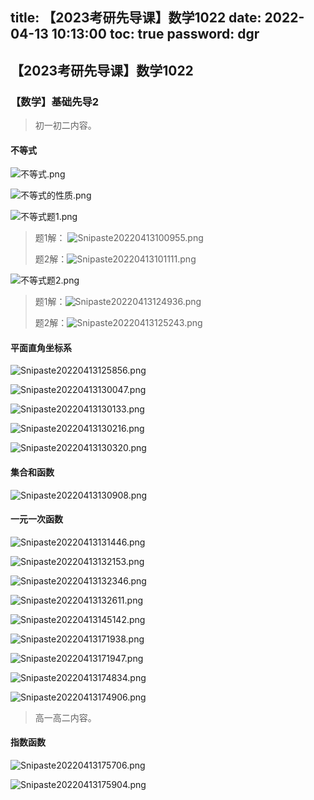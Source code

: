 title: 【2023考研先导课】数学1022
date: 2022-04-13 10:13:00
toc: true
password: dgr
---

<div class="markdown-body">

## 【2023考研先导课】数学1022


### 【数学】基础先导2

> 初一初二内容。

#### 不等式

![不等式.png](https://b3logfile.com/file/2022/04/Snipaste_2022-04-13_09-41-11-1c3f1549.png)

![不等式的性质.png](https://b3logfile.com/file/2022/04/Snipaste_2022-04-13_09-45-01-aaae775f.png)

![不等式题1.png](https://b3logfile.com/file/2022/04/Snipaste_2022-04-13_10-01-12-d82f997b.png)

> 题1解： ![Snipaste20220413100955.png](https://b3logfile.com/file/2022/04/Snipaste_2022-04-13_10-09-55-13d6e014.png)
> 
> 题2解：![Snipaste20220413101111.png](https://b3logfile.com/file/2022/04/Snipaste_2022-04-13_10-11-11-0b19b88d.png)

![不等式题2.png](https://b3logfile.com/file/2022/04/Snipaste_2022-04-13_10-05-35-e4082b13.png)

> 题1解：![Snipaste20220413124936.png](https://b3logfile.com/file/2022/04/Snipaste_2022-04-13_12-49-36-bca08f1f.png)
> 
> 题2解：![Snipaste20220413125243.png](https://b3logfile.com/file/2022/04/Snipaste_2022-04-13_12-52-43-f0e3a926.png)

#### 平面直角坐标系

![Snipaste20220413125856.png](https://b3logfile.com/file/2022/04/Snipaste_2022-04-13_12-58-56-c3526074.png)

![Snipaste20220413130047.png](https://b3logfile.com/file/2022/04/Snipaste_2022-04-13_13-00-47-44d7300d.png)

![Snipaste20220413130133.png](https://b3logfile.com/file/2022/04/Snipaste_2022-04-13_13-01-33-243e3e00.png)

![Snipaste20220413130216.png](https://b3logfile.com/file/2022/04/Snipaste_2022-04-13_13-02-16-835ca4d7.png)

![Snipaste20220413130320.png](https://b3logfile.com/file/2022/04/Snipaste_2022-04-13_13-03-20-dc437d6a.png)

#### 集合和函数

![Snipaste20220413130908.png](https://b3logfile.com/file/2022/04/Snipaste_2022-04-13_13-09-08-d76bea54.png)

#### 一元一次函数

![Snipaste20220413131446.png](https://b3logfile.com/file/2022/04/Snipaste_2022-04-13_13-14-46-2279d7ba.png)

![Snipaste20220413132153.png](https://b3logfile.com/file/2022/04/Snipaste_2022-04-13_13-21-53-6f9046ef.png)

![Snipaste20220413132346.png](https://b3logfile.com/file/2022/04/Snipaste_2022-04-13_13-23-46-b041b9ed.png)

![Snipaste20220413132611.png](https://b3logfile.com/file/2022/04/Snipaste_2022-04-13_13-26-11-15de4de0.png)

![Snipaste20220413145142.png](https://b3logfile.com/file/2022/04/Snipaste_2022-04-13_14-51-42-4e5778f3.png)

![Snipaste20220413171938.png](https://b3logfile.com/file/2022/04/Snipaste_2022-04-13_17-19-38-599ca429.png)

![Snipaste20220413171947.png](https://b3logfile.com/file/2022/04/Snipaste_2022-04-13_17-19-47-76ac9f5f.png)

![Snipaste20220413174834.png](https://b3logfile.com/file/2022/04/Snipaste_2022-04-13_17-48-34-568ddde3.png)

![Snipaste20220413174906.png](https://b3logfile.com/file/2022/04/Snipaste_2022-04-13_17-49-06-5b45d469.png)

> 高一高二内容。

#### 指数函数

![Snipaste20220413175706.png](https://b3logfile.com/file/2022/04/Snipaste_2022-04-13_17-57-06-dfefaf3c.png)

![Snipaste20220413175904.png](https://b3logfile.com/file/2022/04/Snipaste_2022-04-13_17-59-04-db021c71.png)
  
</div>
